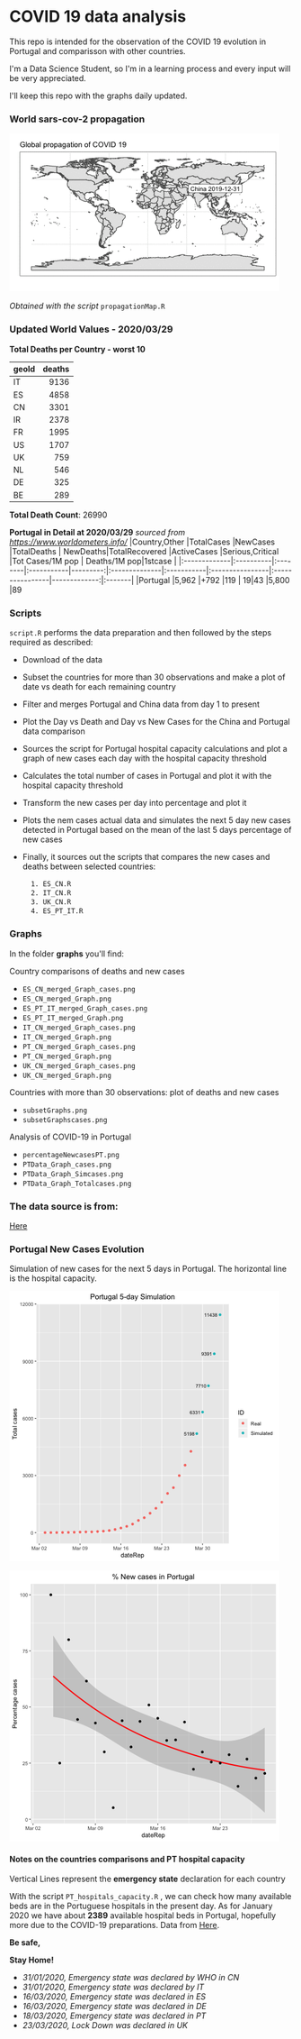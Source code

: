 # COVID 19 data analysis

This repo is intended for the observation of the COVID 19 evolution in Portugal and comparisson with other countries.

I'm a Data Science Student, so I'm in a learning process and every input will be very appreciated.

I'll keep this repo with the graphs daily updated.

### World sars-cov-2 propagation
![propagation](https://github.com/VascoRibeiroPereira/Covid_19/blob/master/maps/propagation.gif?raw=true)

*Obtained with the script* `propagationMap.R`

### Updated World Values - 2020/03/29
__Total Deaths per Country - worst 10__

|geoId | deaths|
|:-----|------:|
|IT    |   9136|
|ES    |   4858|
|CN    |   3301|
|IR    |   2378|
|FR    |   1995|
|US    |   1707|
|UK    |    759|
|NL    |    546|
|DE    |    325|
|BE    |    289|

__Total Death Count__: 26990

__Portugal in Detail at 2020/03/29__ *sourced from https://www.worldometers.info/*
|Country,Other |TotalCases |NewCases |TotalDeaths | NewDeaths|TotalRecovered |ActiveCases |Serious,Critical |Tot Cases/1M pop | Deaths/1M pop|1stcase |
|:-------------|:----------|:--------|:-----------|---------:|:--------------|:-----------|:----------------|:----------------|-------------:|:-------|
|Portugal      |5,962      |+792     |119         |        19|43             |5,800       |89  

### Scripts
`script.R` performs the data preparation and then followed by the steps required as described:

- Download of the data
- Subset the countries for more than 30 observations and make a plot of date vs death for each remaining country
- Filter and merges Portugal and China data from day 1 to present
- Plot the Day vs Death and Day vs New Cases for the China and Portugal data comparison
- Sources the script for Portugal hospital capacity calculations and plot a graph of new cases each day with the hospital capacity threshold
- Calculates the total number of cases in Portugal and plot it with the hospital capacity threshold
- Transform the new cases per day into percentage and plot it
- Plots the nem cases actual data and simulates the next 5 day new cases detected in Portugal based on the mean of the last 5 days percentage of new cases
- Finally, it sources out the scripts that compares the new cases and deaths between selected countries:

        1. ES_CN.R
        2. IT_CN.R
        3. UK_CN.R
        4. ES_PT_IT.R

### Graphs

In the folder __graphs__ you'll find:

Country comparisons of deaths and new cases

- `ES_CN_merged_Graph_cases.png`
- `ES_CN_merged_Graph.png`
- `ES_PT_IT_merged_Graph_cases.png`
- `ES_PT_IT_merged_Graph.png`
- `IT_CN_merged_Graph_cases.png`
- `IT_CN_merged_Graph.png`
- `PT_CN_merged_Graph_cases.png`
- `PT_CN_merged_Graph.png`
- `UK_CN_merged_Graph_cases.png`
- `UK_CN_merged_Graph.png`

Countries with more than 30 observations: plot of deaths and new cases
- `subsetGraphs.png`
- `subsetGraphscases.png`

Analysis of COVID-19 in Portugal
- `percentageNewcasesPT.png`
- `PTData_Graph_cases.png `   
- `PTData_Graph_Simcases.png`
- `PTData_Graph_Totalcases.png`


### The data source is from:

[Here](https://www.ecdc.europa.eu/en/publications-data/download-todays-data-geographic-distribution-covid-19-cases-worldwide)


### Portugal New Cases Evolution

Simulation of new cases for the next 5 days in Portugal. The horizontal line is the hospital capacity.

![PTData_Graph_SimCases](https://github.com/VascoRibeiroPereira/Covid_19/blob/master/graphs/PTData_Graph_Simcases.png?raw=true)


![percentageNewCasesPT](https://github.com/VascoRibeiroPereira/Covid_19/blob/master/graphs/percentageNewcasesPT.png?raw=true)


#### Notes on the countries comparisons and PT hospital capacity
Vertical Lines represent the **emergency state** declaration for each country

With the script `PT_hospitals_capacity.R` , we can check how many available beds are in the Portuguese hospitals in the present day. As for January 2020 we have about **2389** available hospital beds in Portugal, hopefully more due to the COVID-19 preparations.
Data from [Here](https://transparencia.sns.gov.pt/).

__Be safe,__

__Stay Home!__

- *31/01/2020, Emergency state was declared by WHO in CN*
- *31/01/2020, Emergency state was declared by IT*
- *16/03/2020, Emergency state was declared in ES*
- *16/03/2020, Emergency state was declared in DE*
- *18/03/2020, Emergency state was declared in PT*
- *23/03/2020, Lock Down was declared in UK*